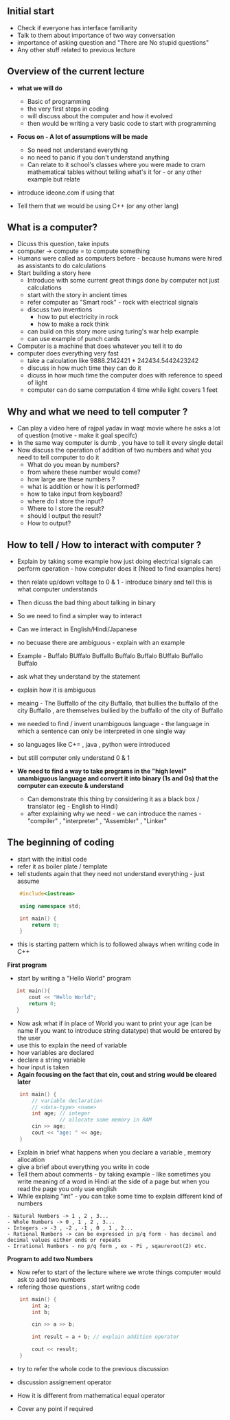 ## Initial start
- Check if everyone has interface familiarity
- Talk to them about importance of two way conversation
- importance of asking question and "There are No     stupid questions"
- Any other stuff related to previous lecture

## Overview of the current lecture
- **what we will do**
    - Basic of programming
    - the very first steps in coding
    - will discuss about the computer and how it evolved
    - then would be writing a very basic code to start with programming

- **Focus on - A lot of assumptions will be made**
    - So need not understand everything
    - no need to panic if you don't understand anything
    - Can relate to it school's classes where you were made to cram mathematical tables without telling what's it for - or any other example but relate

- introduce ideone.com if using that

- Tell them that we would be using C++ (or any other lang)

## What is a computer?
- Dicuss this question, take inputs
- computer -> compute = to compute something
- Humans were called as computers before - because humans were hired as assistants to do calculations
- Start building a story here
    - Introduce with some current great things done by computer not just calculations
    - start with the story in ancient times
    - refer computer as "Smart rock" - rock with electrical signals
    - discuss two inventions 
        - how to put electricity in rock
        - how to make a rock think
    - can build on this story more using turing's war help example
    - can use example of punch cards
- Computer is a machine that does whatever you tell it to do
- computer does everything very fast
    - take a calculation like 9888.2142421 * 242434.5442423242
    - discuss in how much time they can do it
    - dicuss in how much time the computer does with reference to speed of light
    - computer can do same computation 4 time while light covers 1 feet

## Why and what we need to tell computer ? 
- Can play a video here of rajpal yadav in waqt movie where he asks a lot of question (motive - make it goal specifc)
- In the same way computer is dumb , you have to tell it every single detail
- Now discuss the operation of addition of two numbers and what you need to tell computer to do it
    - What do you mean by numbers?
    - from where these number would come?
    - how large are these numbers ?
    - what is addition or how it is performed?
    - how to take input from keyboard?
    - where do I store the input?
    - Where to I store the result?
    - should I output the result?
    - How to output?

## How to tell / How to interact with computer ?
- Explain by taking some example how just doing electrical signals can perform operation - how computer does it (Need to find examples here)
- then relate up/down voltage to 0 & 1 - introduce binary and tell this is what computer understands
- Then dicuss the bad thing about talking in binary
- So we need to find a simpler way to interact

- Can we interact in English/Hindi/Japanese
- no becuase there are ambiguous - explain with an example
- Example - Buffalo BUffalo Buffallo Buffalo Buffalo BUffalo Buffallo Buffalo 
- ask what they understand by the statement
- explain how it is ambiguous 
- meaing - The Buffallo of the city Buffallo, that bullies the buffallo of the city Buffallo , are themselves bullied by the buffallo of the city of Buffallo
- we needed to find / invent unambigouos language - the language in which a sentence can only be interpreted in one single way
- so languages like C+= , java , python were introduced

- but still computer only understand 0 & 1
- **We need to find a way to take programs in the "high level" unambiguous language and convert it into binary (1s and 0s) that the computer can execute & understand**
    - Can demonstrate this thing by considering it as a black box / translator (eg - English to Hindi)
    - after explaining why we need - we can introduce the names - "compiler" , "interpreter" , "Assembler" , "Linker"

## The beginning of coding
- start with the initial code
- refer it as boiler plate / template
- tell students again that they need not understand everything - just assume
```cpp
    #include<iostream>

    using namespace std;

    int main() {
        return 0;
    }
```
- this is starting pattern which is to followed always when writing code in C++

**First program**

- start by writing a "Hello World" program
```cpp
   int main(){
       cout << "Hello World";
       return 0;
   }
   ```
- Now ask what if in place of World you want to print your age (can be name if you want to introduce string datatype) that would be entered by the user
- use this to explain the need of variable
- how variables are declared 
- declare a string variable 
- how input is taken
- **Again focusing on the fact that cin, cout and string would be cleared later**
```cpp
    int main() {
        // variable declaration
        // <data-type> <name>
        int age; // integer 
                 // allocate some memory in RAM
        cin >> age;
        cout << "age: " << age;
    }
```
- Explain in brief what happens when you declare a variable , memory allocation
- give a brief about everything you write in code
- Tell them about comments - by taking example - like sometimes you write meaning of a word in Hindi at the side of a page but when you read the page you only use english 
- While explaing "int" - you can take some time to explain different kind of numbers
```
- Natural Numbers -> 1 , 2 , 3...
- Whole Numbers -> 0 , 1 , 2 , 3...
- Integers -> -3 , -2 , -1 , 0 , 1 , 2...
- Rational Numbers -> can be expressed in p/q form - has decimal and decimal values either ends or repeats 
- Irrational Numbers - no p/q form , ex - Pi , sqaureroot(2) etc.
```
**Program to add two Numbers**
- Now refer to start of the lecture where we wrote things computer would ask to add two numbers
- refering those questions  , start writng code
```cpp
    int main() {
        int a;
        int b;

        cin >> a >> b;

        int result = a + b; // explain addition operator

        cout << result;
    }
```
- try to refer the whole code to the previous discussion
- discussion assignement operator
- How it is different from mathematical equal operator

- Cover any point if required


